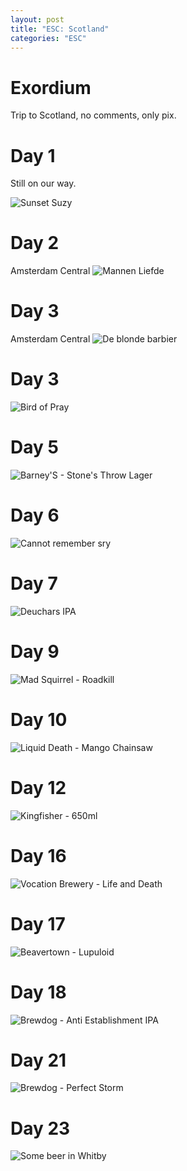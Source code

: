 ```yaml
---
layout: post
title: "ESC: Scotland"
categories: "ESC"
---
```


# Exordium
Trip to Scotland, no comments, only pix.

# Day 1
Still on our way.

![Sunset Suzy](/assets/pix/20240919.JPEG)

# Day 2
Amsterdam Central
![Mannen Liefde](/assets/pix/20240920.JPEG)

# Day 3
Amsterdam Central
![De blonde barbier](/assets/pix/20240921.JPEG)

# Day 3
![Bird of Pray](/assets/pix/20240922.JPEG)

# Day 5
![Barney'S - Stone's Throw Lager](/assets/pix/20240923.JPEG)

# Day 6
![Cannot remember sry](/assets/pix/20240924.JPEG)

# Day 7
![Deuchars IPA](/assets/pix/20240925.JPEG)

# Day 9
![Mad Squirrel - Roadkill](/assets/pix/20240927.JPEG)

# Day 10
![Liquid Death - Mango Chainsaw](/assets/pix/20240928.JPEG)

# Day 12
![Kingfisher - 650ml](/assets/pix/20240930.JPEG)

# Day 16
![Vocation Brewery - Life and Death](/assets/pix/20241003.JPEG)

# Day 17
![Beavertown - Lupuloid](/assets/pix/20241005.JPEG)

# Day 18
![Brewdog - Anti Establishment IPA](/assets/pix/20241006.JPEG)

# Day 21
![Brewdog - Perfect Storm](/assets/pix/20241009.JPEG)

# Day 23
![Some beer in Whitby](/assets/pix/20241011.JPEG)